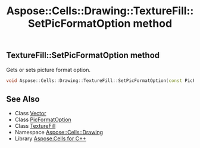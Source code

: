 ﻿---
title: Aspose::Cells::Drawing::TextureFill::SetPicFormatOption method
linktitle: SetPicFormatOption
second_title: Aspose.Cells for C++ API Reference
description: 'Aspose::Cells::Drawing::TextureFill::SetPicFormatOption method. Gets or sets picture format option in C++.'
type: docs
weight: 1300
url: /cpp/aspose.cells.drawing/texturefill/setpicformatoption/
---
## TextureFill::SetPicFormatOption method


Gets or sets picture format option.

```cpp
void Aspose::Cells::Drawing::TextureFill::SetPicFormatOption(const PicFormatOption &value)
```

## See Also

* Class [Vector](../../../aspose.cells/vector/)
* Class [PicFormatOption](../../picformatoption/)
* Class [TextureFill](../)
* Namespace [Aspose::Cells::Drawing](../../)
* Library [Aspose.Cells for C++](../../../)
